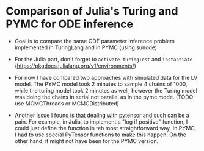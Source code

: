 # Comparison of Julia's Turing and PYMC for ODE inference

* Goal is to compare the same ODE parameter inference problem implemented in TuringLang and in PYMC (using sunode) 

* For the Julia part, don't forget to `activate turingTest` and `instantiate` (https://pkgdocs.julialang.org/v1/environments/)

* For now I have compared two approaches with simulated data for the LV model. The PYMC model took 2 minutes to sample 4 chains of 1000, while the turing model took 2 minutes as well, however the Turing model was doing the chains in serial not parallel as in the pymc mode. (TODO: use MCMCThreads or MCMCDistributed)

* Another issue I found is that dealing with pytensor and such can be a pain. For example, in Julia, to implement a "log if positive" function, I could just define the function in teh most straightforward way. In PYMC, I had to use special PyTensor functions to make this happen. On the other hand, it might not have been for the PYMC version.